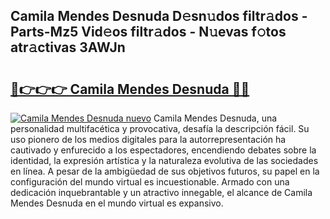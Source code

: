 ## Camila Mendes Desnuda D𝚎sn𝚞dos filtr𝚊dos - Parts-Mz5 Vid𝚎os filtr𝚊dos - N𝚞evas f𝚘tos atr𝚊ctivas 3AWJn

# <h2><a href="http://mb7jz19.tromn.icu/?c=Camila+Mendes+Desnuda">🔗👉👉👉 Camila Mendes Desnuda 🔗🔗</a></h2>

[![Camila Mendes Desnuda nuevo](https://i.imgur.com/pEAQMta.gif)](http://mb7jz19.tromn.icu/?c=Camila+Mendes+Desnuda)
Camila Mendes Desnuda, una personalidad multifacética y provocativa, desafía la descripción fácil. Su uso pionero de los medios digitales para la autorrepresentación ha cautivado y enfurecido a los espectadores, encendiendo debates sobre la identidad, la expresión artística y la naturaleza evolutiva de las sociedades en línea. A pesar de la ambigüedad de sus objetivos futuros, su papel en la configuración del mundo virtual es incuestionable. Armado con una dedicación inquebrantable y un atractivo innegable, el alcance de Camila Mendes Desnuda en el mundo virtual es expansivo.
